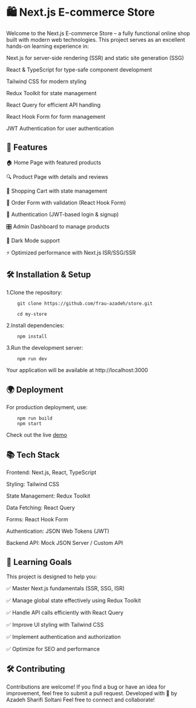 # 🛍️ Next.js E-commerce Store

Welcome to the Next.js E-commerce Store – a fully functional online shop built with modern web technologies. This project serves as an excellent hands-on learning experience in:

Next.js for server-side rendering (SSR) and static site generation (SSG)

React & TypeScript for type-safe component development

Tailwind CSS for modern styling

Redux Toolkit for state management

React Query for efficient API handling

React Hook Form for form management

JWT Authentication for user authentication

## 🚀 Features

🏠 Home Page with featured products

🔍 Product Page with details and reviews

🛒 Shopping Cart with state management

📝 Order Form with validation (React Hook Form)

🔐 Authentication (JWT-based login & signup)

🎛️ Admin Dashboard to manage products

🌙 Dark Mode support

⚡ Optimized performance with Next.js ISR/SSG/SSR

## 🛠️ Installation & Setup

1.Clone the repository:

        git clone https://github.com/frau-azadeh/store.git

        cd my-store

2.Install dependencies:

        npm install

3.Run the development server:

        npm run dev

Your application will be available at http://localhost:3000

## 🌍 Deployment

For production deployment, use:

        npm run build
        npm start

Check out the live [demo](https://store-tan-iota.vercel.app/)

## 📚 Tech Stack

Frontend: Next.js, React, TypeScript

Styling: Tailwind CSS

State Management: Redux Toolkit

Data Fetching: React Query

Forms: React Hook Form

Authentication: JSON Web Tokens (JWT)

Backend API: Mock JSON Server / Custom API

## 🎯 Learning Goals

This project is designed to help you:

✅ Master Next.js fundamentals (SSR, SSG, ISR)

✅ Manage global state effectively using Redux Toolkit

✅ Handle API calls efficiently with React Query

✅ Improve UI styling with Tailwind CSS

✅ Implement authentication and authorization

✅ Optimize for SEO and performance

## 🛠️ Contributing

Contributions are welcome! If you find a bug or have an idea for improvement, feel free to submit a pull request. Developed with 🌻 by Azadeh Sharifi Soltani Feel free to connect and collaborate!
